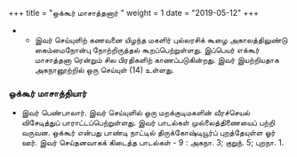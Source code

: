 ﻿+++
title = "ஒக்கூர் மாசாத்தனார்  "
weight = 1
date = "2019-05-12"
+++


- - இவர் செய்யுளிற் கணவனை யிழந்த மகளிர் புல்லரசிக் கூழை அகாலத்திலுண்டு கைம்மைநோன்பு நோற்றிருத்தல் கூறப்பெற்றுள்ளது. இப்பெயர் எக்கூர் மாசாத்தனா ரென்றும் சில பிரதிகளிற் காணப்படுகின்றது. இவர் இயற்றியதாக அகநானூற்றில் ஒரு செய்யுள் (14)  உள்ளது. 
### ஒக்கூர் மாசாத்தியார்  
- இவர் பெண்பாலார். இவர் செய்யுளில் ஒரு மறக்குடிமகளின் வீரச்செயல் விசேடித்துப் பாராட்டப்பெற்றுள்ளது. இவர் பாடல்கள் முல்லைத்திணையைப் பற்றி வருவன. ஒக்கூர் என்பது  பாண்டி நாட்டில் திருக்கோஷ்டியூர்ப் புறத்தேயுள்ள ஓர் ஊர். இவர் செய்தனவாகக் கிடைத்த பாடல்கள் - 9 : அகநா. 3; குறுந். 5; புறநா. 1.  
